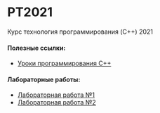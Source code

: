 # PT2021
Курс технология программирования (C++) 2021
#### Полезные ссылки:
* [Уроки программирования С++](https://ravesli.com/uroki-cpp/)

#### Лабораторные работы:
* [Лабораторная работа №1](https://github.com/volkserg/PT2021/tree/main/Labs/Lab1)
* [Лабораторная работа №2](https://github.com/volkserg/PT2021/tree/main/Labs/Lab2)

